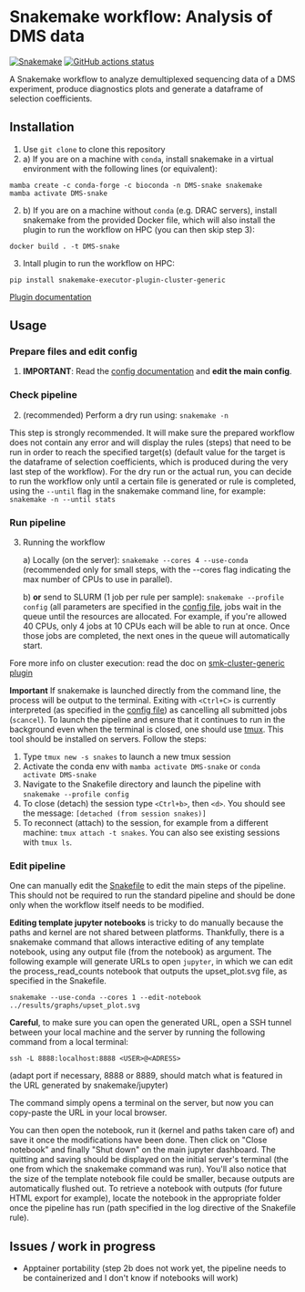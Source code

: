 # Snakemake workflow: Analysis of DMS data

[![Snakemake](https://img.shields.io/badge/snakemake-≥8.20.3-brightgreen.svg)](https://snakemake.github.io)
[![GitHub actions status](https://github.com/durr1602/DMS_analysis_snakemake/workflows/Tests/badge.svg?branch=main)](https://github.com/durr1602/DMS_analysis_snakemake/actions?query=branch%3Amain+workflow%3ATests)


A Snakemake workflow to analyze demultiplexed sequencing data of a DMS experiment, produce diagnostics plots and generate a dataframe of selection coefficients.

## Installation

1. Use `git clone` to clone this repository
2. a) If you are on a machine with `conda`, install snakemake in a virtual environment with the following lines (or equivalent):
```
mamba create -c conda-forge -c bioconda -n DMS-snake snakemake
mamba activate DMS-snake
```
2. b) If you are on a machine without `conda` (e.g. DRAC servers), install snakemake from the provided Docker file, which will also install the plugin to run the workflow on HPC (you can then skip step 3):
```
docker build . -t DMS-snake
```
3. Intall plugin to run the workflow on HPC:
```
pip install snakemake-executor-plugin-cluster-generic
```
[Plugin documentation](https://github.com/jdblischak/smk-simple-slurm/tree/main)

## Usage

### Prepare files and edit config
1. **IMPORTANT**: Read the [config documentation](config/README.md) and **edit the main config**.

### Check pipeline
2. (recommended) Perform a dry run using: `snakemake -n`

This step is strongly recommended. It will make sure the prepared workflow does not contain any error and will display the rules (steps) that need to be run in order to reach the specified target(s) (default value for the target is the dataframe of selection coefficients, which is produced during the very last step of the workflow). For the dry run or the actual run, you can decide to run the workflow only until a certain file is generated or rule is completed, using the `--until` flag in the snakemake command line, for example: `snakemake -n --until stats`

### Run pipeline
3. Running the workflow

    a) Locally (on the server): `snakemake --cores 4 --use-conda` (recommended only for small steps, with the --cores flag indicating the max number of CPUs to use in parallel).
    
    b) **or** send to SLURM (1 job per rule per sample): `snakemake --profile config` (all parameters are specified in the [config file](config/config.v8+.yaml), jobs wait in the queue until the resources are allocated. For example, if you're allowed 40 CPUs, only 4 jobs at 10 CPUs each will be able to run at once. Once those jobs are completed, the next ones in the queue will automatically start.

Fore more info on cluster execution: read the doc on [smk-cluster-generic plugin](https://github.com/jdblischak/smk-simple-slurm/tree/main)

**Important** If snakemake is launched directly from the command line, the process will be output to the terminal. Exiting with `<Ctrl+C>` is currently interpreted (as specified in the [config file](config/config.v8+.yaml)) as cancelling all submitted jobs (`scancel`). To launch the pipeline and ensure that it continues to run in the background even when the terminal is closed, one should use [tmux](https://github.com/tmux/tmux/wiki/Getting-Started). This tool should be installed on servers. Follow the steps:
1. Type `tmux new -s snakes` to launch a new tmux session
2. Activate the conda env with `mamba activate DMS-snake` or `conda activate DMS-snake`
3. Navigate to the Snakefile directory and launch the pipeline with `snakemake --profile config`
4. To close (detach) the session type `<Ctrl+b>`, then `<d>`. You should see the message: `[detached (from session snakes)]`
5. To reconnect (attach) to the session, for example from a different machine: `tmux attach -t snakes`. You can also see existing sessions with `tmux ls`.

### Edit pipeline
One can manually edit the [Snakefile](workflow/Snakefile) to edit the main steps of the pipeline. This should not be required to run the standard pipeline and should be done only when the workflow itself needs to be modified.
    
**Editing template jupyter notebooks** is tricky to do manually because the paths and kernel are not shared between platforms. Thankfully, there is a snakemake command that allows interactive editing of any template notebook, using any output file (from the notebook) as argument. The following example will generate URLs to open `jupyter`, in which we can edit the process_read_counts notebook that outputs the upset_plot.svg file, as specified in the Snakefile.

```
snakemake --use-conda --cores 1 --edit-notebook ../results/graphs/upset_plot.svg
```

**Careful**, to make sure you can open the generated URL, open a SSH tunnel between your local machine and the server by running the following command from a local terminal:
```  
ssh -L 8888:localhost:8888 <USER>@<ADRESS>
```
(adapt port if necessary, 8888 or 8889, should match what is featured in the URL generated by snakemake/jupyter)

The command simply opens a terminal on the server, but now you can copy-paste the URL in your local browser.
    
You can then open the notebook, run it (kernel and paths taken care of) and save it once the modifications have been done. Then click on "Close notebook" and finally "Shut down" on the main jupyter dashboard. The quitting and saving should be displayed on the initial server's terminal (the one from which the snakemake command was run). You'll also notice that the size of the template notebook file could be smaller, because outputs are automatically flushed out. To retrieve a notebook with outputs (for future HTML export for example), locate the notebook in the appropriate folder once the pipeline has run (path specified in the log directive of the Snakefile rule).

## Issues / work in progress

* Apptainer portability (step 2b does not work yet, the pipeline needs to be containerized and I don't know if notebooks will work)